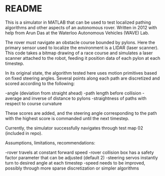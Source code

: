 # README

This is a simulator in MATLAB that can be used to test localized pathing algorithms and other aspects of an autonomous rover. Written in 2012 with help from Arun Das at the Waterloo Autonomous Vehicles (WAVE) Lab.

The rover must navigate an obstacle course bounded by pylons. Here the primary sensor used to localize the environment is a LIDAR (laser scanner). This code takes a bitmap drawing of a race course and simulates a laser scanner attached to the robot, feeding it position data of each pylon at each timestep.

In its original state, the algorithm tested here uses motion primitives based on fixed steering angles. Several points along each path are discretized and scored according to the following:

-angle (deviation from straight ahead)
-path length before collision
-average and inverse of distance to pylons
-straightness of paths with respect to course curvature

These scores are added, and the steering angle corresponding to the path with the highest score is commanded until the next timestep.

Currently, the simulator successfully navigates through test map 02 (included in repo).

Assumptions, limitations, recommendations:

-rover travels at constant forward speed
-rover collision box has a safety factor parameter that can be adjusted (default 2)
-steering servos instantly turn to desired angle at each timestep
-speed needs to be improved, possibly through more sparse discretization or simpler algorithms